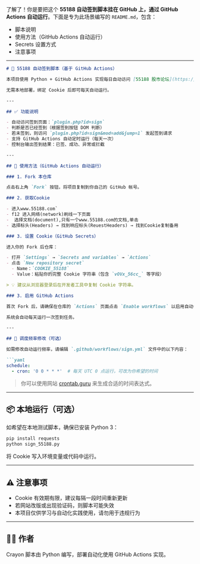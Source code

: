 了解了！你是要把这个 **55188 自动签到脚本挂在 GitHub 上，通过 GitHub Actions 自动运行**。下面是专为此场景编写的 `README.md`，包含：

* 脚本说明
* 使用方法（GitHub Actions 自动运行）
* Secrets 设置方式
* 注意事项

---

````markdown
# 📌 55188 自动签到脚本（基于 GitHub Actions）

本项目使用 Python + GitHub Actions 实现每日自动访问 [55188 股市论坛](https://www.55188.com) 并完成签到操作。

无需本地部署，绑定 Cookie 后即可每天自动运行。

---

## ✅ 功能说明

- 自动访问签到页面：`plugin.php?id=sign`
- 判断是否已经签到（根据签到按钮 DOM 判断）
- 若未签到，则访问 `plugin.php?id=sign&mod=add&jump=1` 发起签到请求
- 支持 GitHub Actions 自动定时运行（每天一次）
- 控制台输出签到结果：已签、成功、异常或拦截

---

## 🧾 使用方法（GitHub Actions 自动运行）

### 1. Fork 本仓库

点击右上角 `Fork` 按钮，将项目复制到你自己的 GitHub 帐号。

### 2. 获取Cookie

- 进入www.55188.com`
- f12 进入网络(network)刷线一下页面
-  选择文档(document),只有一个www.55188.com的文档,单击
- 选择标头(Headers) → 找到响应标头(ReuestHeaders) → 找到Cookie复制备用

### 3. 设置 Cookie（GitHub Secrets）

进入你的 Fork 后仓库：

- 打开 `Settings` → `Secrets and variables` → `Actions`
- 点击 `New repository secret`
  - Name：`COOKIE_55188`
  - Value：粘贴你的完整 Cookie 字符串（包含 `vOVx_56cc_` 等字段）

> 💡 建议从浏览器登录后在开发者工具中复制 Cookie 字符串。

### 3. 启用 GitHub Actions

首次 Fork 后，请确保在仓库的 `Actions` 页面点击 `Enable workflows` 以启用自动任务。

系统会自动每天运行一次签到任务。

---

## 📅 调度频率修改（可选）

如需修改自动运行频率，请编辑 `.github/workflows/sign.yml` 文件中的以下内容：

```yaml
schedule:
  - cron: '0 0 * * *'  # 每天 UTC 0 点运行，可改为你希望的时间
````

> 你可以使用网站 [crontab.guru](https://crontab.guru) 来生成合适的时间表达式。

---

## 📦 本地运行（可选）

如希望在本地测试脚本，确保已安装 Python 3：

```bash
pip install requests
python sign_55188.py
```

将 Cookie 写入环境变量或代码中运行。

---

## ⚠️ 注意事项

* Cookie 有效期有限，建议每隔一段时间重新更新
* 若网站改版或出现验证码，则脚本可能失效
* 本项目仅供学习与自动化实践使用，请勿用于违规行为

---

## 🧑‍💻 作者

Crayon
脚本由 Python 编写，部署自动化使用 GitHub Actions 实现。

````

